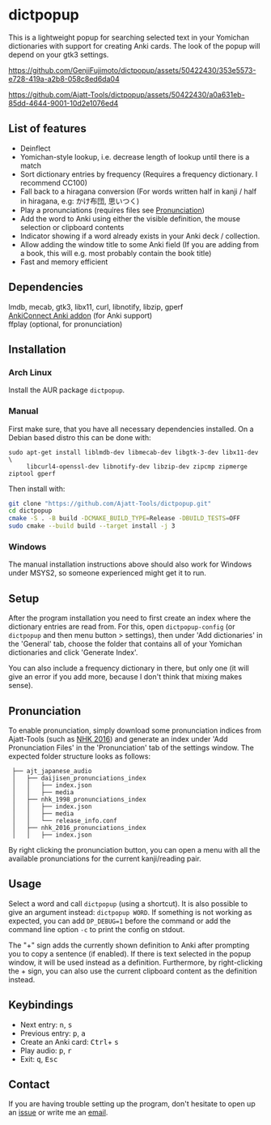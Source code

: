 # dictpopup

This is a lightweight popup for searching selected text in your Yomichan dictionaries with support for creating Anki
cards. The look of the popup will depend on your gtk3 settings.

https://github.com/GenjiFujimoto/dictpopup/assets/50422430/353e5573-e728-419a-a2b8-058c8ed6da04

https://github.com/Ajatt-Tools/dictpopup/assets/50422430/a0a631eb-85dd-4644-9001-10d2e1076ed4

## List of features

* Deinflect
* Yomichan-style lookup, i.e. decrease length of lookup until there is a match
* Sort dictionary entries by frequency (Requires a frequency dictionary. I recommend CC100)
* Fall back to a hiragana conversion (For words written half in kanji / half in hiragana, e.g: かけ布団, 思いつく)
* Play a pronunciations (requires files see [Pronunciation](#pronunciation))
* Add the word to Anki using either the visible definition, the mouse selection or clipboard contents
* Indicator showing if a word already exists in your Anki deck / collection.
* Allow adding the window title to some Anki field (If you are adding from a book, this will e.g. most probably contain
  the book title)
* Fast and memory efficient

## Dependencies

lmdb, mecab, gtk3, libx11, curl, libnotify, libzip, gperf\
[AnkiConnect Anki addon](https://ankiweb.net/shared/info/2055492159) (for Anki support)\
ffplay (optional, for pronunciation)

## Installation

### Arch Linux

Install the AUR package `dictpopup`.

### Manual

First make sure, that you have all necessary dependencies installed. On a Debian based distro this can be done with:

```
sudo apt-get install liblmdb-dev libmecab-dev libgtk-3-dev libx11-dev \
     libcurl4-openssl-dev libnotify-dev libzip-dev zipcmp zipmerge ziptool gperf
```

Then install with:

```bash
git clone "https://github.com/Ajatt-Tools/dictpopup.git"
cd dictpopup
cmake -S . -B build -DCMAKE_BUILD_TYPE=Release -DBUILD_TESTS=OFF
sudo cmake --build build --target install -j 3
```

### Windows

The manual installation instructions above should also work for Windows under MSYS2, so someone
experienced might get it to run.

## Setup

After the program installation you need to first create an index where the dictionary entries are read from.
For this, open `dictpopup-config` (or `dictpopup` and then menu button > settings), then under 'Add dictionaries' in the
'General' tab, choose the folder that contains all of your Yomichan dictionaries and click 'Generate Index'.

You can also include a frequency dictionary in there, but only one (it will give an error if you add more, because I
don't think that mixing makes sense).

## Pronunciation

To enable pronunciation, simply download some pronunciation indices from Ajatt-Tools (such
as [NHK 2016](https://github.com/Ajatt-Tools/nhk_2016_pronunciations_index))
and generate an index under 'Add Pronunciation Files' in the 'Pronunciation' tab of the settings window. The expected
folder structure looks as follows:

```
 ├── ajt_japanese_audio
 │   ├── daijisen_pronunciations_index
 │   │   ├── index.json
 │   │   ├── media
 │   ├── nhk_1998_pronunciations_index
 │   │   ├── index.json
 │   │   ├── media
 │   │   └── release_info.conf
 │   ├── nhk_2016_pronunciations_index
 │   │   ├── index.json
```

By right clicking the pronunciation button, you can open a menu with all the available pronunciations
for the current kanji/reading pair.

## Usage

Select a word and call `dictpopup` (using a shortcut). It is also possible to give an argument
instead: `dictpopup WORD`.
If something is not working as expected, you can add `DP_DEBUG=1` before the command or add the command line option `-c`
to print the config on stdout.

The "+" sign adds the currently shown definition to Anki after prompting you to copy a sentence (if enabled).
If there is text selected in the popup window, it will be used instead as a definition.
Furthermore, by right-clicking the + sign, you can also use the current clipboard content as the definition instead.

## Keybindings

- Next entry: <kbd>n</kbd>, <kbd>s</kbd>
- Previous entry: <kbd>p</kbd>, <kbd>a</kbd>
- Create an Anki card: <kbd>Ctrl</kbd>+ <kbd>s</kbd>
- Play audio: <kbd>p</kbd>, <kbd>r</kbd>
- Exit: <kbd>q</kbd>, <kbd>Esc</kbd>

## Contact

If you are having trouble setting up the program, don't hesitate to open up
an [issue](https://github.com/btrkeks/dictpopup/issues) or write me an [email](mailto:butterkeks@fedora.email).
